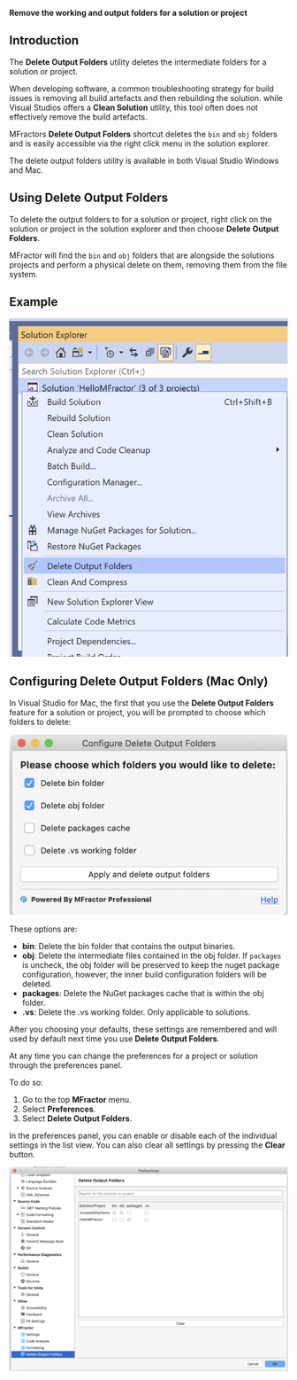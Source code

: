 **Remove the working and output folders for a solution or project**

## Introduction

The **Delete Output Folders** utility deletes the intermediate folders for a solution or project.

When developing software, a common troubleshooting strategy for build issues is removing all build artefacts and then rebuilding the solution. while Visual Studios offers a **Clean Solution** utility, this tool often does not effectively remove the build artefacts.

MFractors **Delete Output Folders** shortcut deletes the `bin` and `obj` folders and is easily accessible via the right click menu in the solution explorer.

The delete output folders utility is available in both Visual Studio Windows and Mac.

## Using Delete Output Folders

To delete the output folders to for a solution or project, right click on the solution or project in the solution explorer and then choose **Delete Output Folders**.

MFractor will find the `bin` and `obj` folders that are alongside the solutions projects and perform a physical delete on them, removing them from the file system.

## Example

![Using the delete output folders tool](/img/utilities/delete-output-folders.png)

## Configuring Delete Output Folders (Mac Only)

In Visual Studio for Mac, the first that you use the **Delete Output Folders** feature for a solution or project, you will be prompted to choose which folders to delete:

![Configuring which output folders to delete](/img/utilities/delete-output-folders-configure.png)

These options are:

 * **bin**: Delete the bin folder that contains the output binaries.
 * **obj**: Delete the intermediate files contained in the obj folder. If `packages` is uncheck, the obj folder will be preserved to keep the nuget package configuration, however, the inner build configuration folders will be deleted.
 * **packages**: Delete the NuGet packages cache that is within the obj folder.
 * **.vs**: Delete the .vs working folder. Only applicable to solutions.

After you choosing your defaults, these settings are remembered and will used by default next time you use **Delete Output Folders**.

At any time you can change the preferences for a project or solution through the preferences panel.

To do so:

 1. Go to the top **MFractor** menu.
 2. Select **Preferences**.
 3. Select **Delete Output Folders**.

In the preferences panel, you can enable or disable each of the individual settings in the list view. You can also clear all settings by pressing the **Clear** button.

![The delete output folders preferences panel](/img/utilities/delete-output-folders-preferences.png)
